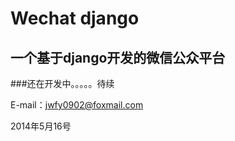 Wechat django
=============

一个基于django开发的微信公众平台
-------------------------------

###还在开发中。。。。。待续

E-mail：jwfy0902@foxmail.com

2014年5月16号

